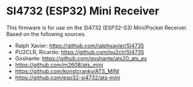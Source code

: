 # SI4732 (ESP32) Mini Receiver



This firmware is for use on the SI4732 (ESP32-S3) Mini/Pocket Receiver.
Based on the following sources.

- Ralph Xavier: https://github.com/ralphxavier/SI4735
- PU2CLR, Ricardo: https://github.com/pu2clr/SI4735
- Goshante: https://github.com/goshante/ats20_ats_ex
- https://github.com/m2608/ats_mini
- https://github.com/konstcranky/ATS_MINI
- https://github.com/esp32-si4732/ats-mini




